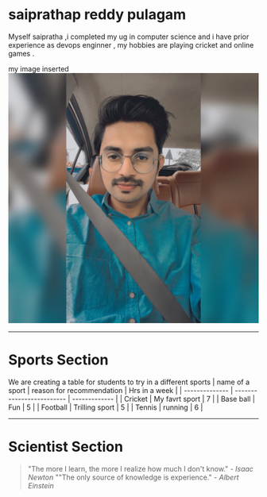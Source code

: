 # saiprathap reddy pulagam
Myself saipratha ,i completed my ug in computer science and i have prior experience  as devops enginner , my hobbies are playing cricket and online games .

my image inserted
![my image](MicrosoftTeams-image.png) 

------------------------------------
# Sports Section
We are creating a table for students to try in a different sports 
| name of a sport | reason for recommendation | Hrs in a week |
| --------------  | ------------------------- | ------------- |
| Cricket         | My favrt sport            |    7          |
| Base ball       | Fun                       |    5          |
| Football        | Trilling sport            |    5          |
| Tennis          | running                   |    6          |

-------------------------------------------------------------
# Scientist Section
> "The more I learn, the more I realize how much I don't know." - *Isaac Newton*
> ""The only source of knowledge is experience." - *Albert Einstein*